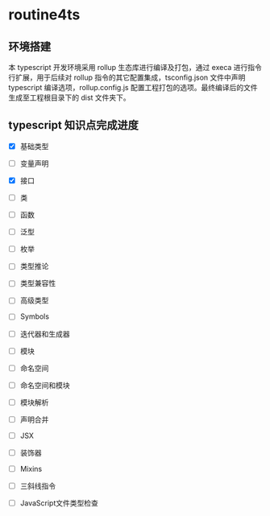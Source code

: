 # routine4ts

## 环境搭建

本 typescript 开发环境采用 rollup 生态库进行编译及打包，通过 execa 进行指令行扩展，用于后续对 rollup 指令的其它配置集成，tsconfig.json 文件中声明 typescript 编译选项，rollup.config.js 配置工程打包的选项。最终编译后的文件生成至工程根目录下的 dist 文件夹下。

## typescript 知识点完成进度

- [x] 基础类型

- [ ] 变量声明

- [x] 接口

- [ ] 类

- [ ] 函数

- [ ] 泛型

- [ ] 枚举

- [ ] 类型推论

- [ ] 类型兼容性

- [ ] 高级类型

- [ ] Symbols

- [ ] 迭代器和生成器

- [ ] 模块

- [ ] 命名空间

- [ ] 命名空间和模块

- [ ] 模块解析

- [ ] 声明合并

- [ ] JSX

- [ ] 装饰器

- [ ] Mixins

- [ ] 三斜线指令

- [ ] JavaScript文件类型检查




